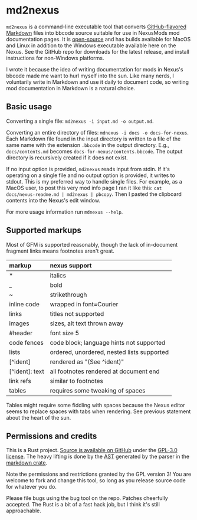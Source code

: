 # md2nexus

`md2nexus` is a command-line executable tool that converts [GitHub-flavored Markdown](https://github.github.com/gfm/) files into bbcode source suitable for use in NexusMods mod documentation pages. It is [open-source](https://github.com/ceejbot/md2nexus) and has builds available for MacOS and Linux in addition to the Windows executable available here on the Nexus. See the GitHub repo for downloads for the latest release, and install instructions for non-Windows platforms.

I wrote it because the idea of writing documentation for mods in Nexus's bbcode made me want to hurl myself into the sun. Like many nerds, I voluntarily write in Markdown and use it daily to document code, so writing mod documentation in Markdown is a natural choice.

## Basic usage

Converting a single file: `md2nexus -i input.md -o output.md`.

Converting an entire directory of files: `mdnexus -i docs -o docs-for-nexus`. Each Markdown file found in the input directory is written to a file of the same name with the extension `.bbcode` in the output directory. E.g., `docs/contents.md` becomes `docs-for-nexus/contents.bbcode`. The output directory is recursively created if it does not exist.

If no input option is provided, `md2nexus` reads input from stdin. If it's operating on a single file and no output option is provided, it writes to stdout. This is my preferred way to handle single files. For example, as a MacOS user, to post this very mod info page I ran it like this: `cat docs/nexus-readme.md | md2nexus | pbcopy`. Then I pasted the clipboard contents into the Nexus's edit window.

For more usage information run `mdnexus --help`.

## Supported markups

Most of GFM is supported reasonably, though the lack of in-document fragment links means footnotes aren't great.

| markup         | nexus support                              |
|:---------------|:-------------------------------------------|
| *              | italics                                    |
| _              | bold                                       |
| ~              | strikethrough                              |
| inline code    | wrapped in font=Courier                    |
| links          | titles not supported                       |
| images         | sizes, alt text thrown away                |
| #header        | font size 5                                |
| code fences    | code block; language hints not supported   |
| lists          | ordered, unordered, nested lists supported |
| [^ident]       | rendered as "(See ^ident)"                 |
| [^ident]: text | all footnotes rendered at document end     |
| link refs      | similar to footnotes                       |
| tables         | requires some tweaking of spaces           |

Tables might require some fiddling with spaces because the Nexus editor seems to replace spaces with tabs when rendering. See previous statement about the heart of the sun.

## Permissions and credits

This is a Rust project. [Source is available on GitHub](https://github.com/ceejbot/md2nexus) under the [GPL-3.0 license](https://opensource.org/license/gpl-3-0/). The heavy lifting is done by the [AST](https://en.wikipedia.org/wiki/Abstract_syntax_tree) generated by the parser in the [markdown crate](https://lib.rs/crates/markdown).

Note the permissions and restrictions granted by the GPL version 3! You are welcome to fork and change this tool, so long as you release source code for whatever you do.

Please file bugs using the bug tool on the repo. Patches cheerfully accepted. The Rust is a bit of a fast hack job, but I think it's still approachable.
